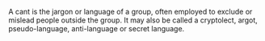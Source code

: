A cant is the jargon or language of a group, often employed to exclude or mislead people outside the group. It may also be called a cryptolect, argot, pseudo-language, anti-language or secret language.